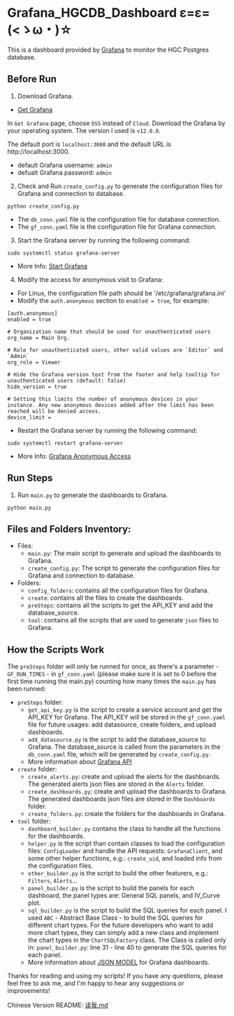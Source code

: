 # Grafana_HGCDB_Dashboard ε=ε=(<ゝω・)☆
This is a dashboard provided by [Grafana](https://github.com/grafana/grafana?tab=readme-ov-file) to monitor the HGC Postgres database. 

## Before Run 
1. Download Grafana.
- [Get Grafana](https://grafana.com/get)

In `Get Grafana` page, choose `OSS` instead of `Cloud`. Download the Grafana by your operating system. The version I used is `v12.0.0`.  

The default port is `localhost:3000` and the default URL is http://localhost:3000.
- default Grafana username: `admin`
- defualt Grafana password: `admin`

2. Check and Run `create_config.py` to generate the configuration files for Grafana and connection to database.
```
python create_config.py
```
- The `db_conn.yaml` file is the configuration file for database connection.
- The `gf_conn.yaml` file is the configuration file for Grafana connection.

3. Start the Grafana server by running the following command:
```
sudo systemctl status grafana-server
```
- More Info: [Start Grafana](https://grafana.com/docs/grafana/latest/setup-grafana/start-restart-grafana/)

4. Modify the access for anonymous visit to Grafana:
- For Linux, the configuration file path should be '/etc/grafana/grafana.ini'
- Modify the `auth.anonymous` section to `enabled = true`, for example:
```
[auth.anonymous]
enabled = true

# Organization name that should be used for unauthenticated users
org_name = Main Org.

# Role for unauthenticated users, other valid values are `Editor` and `Admin`
org_role = Viewer

# Hide the Grafana version text from the footer and help tooltip for unauthenticated users (default: false)
hide_version = true

# Setting this limits the number of anonymous devices in your instance. Any new anonymous devices added after the limit has been reached will be denied access.
device_limit =
```
- Restart the Grafana server by running the following command:
```
sudo systemctl restart grafana-server
```
- More Info: [Grafana Anonymous Access](https://grafana.com/docs/grafana/latest/setup-grafana/configure-security/configure-authentication/anonymous-auth/)

## Run Steps
1. Run `main.py` to generate the dashboards to Grafana.
```
python main.py
```

## Files and Folders Inventory:
- Files:
    - `main.py`: The main script to generate and upload the dashboards to Grafana.
    - `create_config.py`: The script to generate the configuration files for Grafana and connection to database.
- Folders:
    - `config_folders`: contains all the configuration files for Grafana.
    - `create`: contains all the files to create the dashboards.
    - `preSteps`: contains all the scripts to get the API_KEY and add the database_source.
    - `tool`: contains all the scripts that are used to generate `json` files to Grafana.


## How the Scripts Work
The `preSteps` folder will only be runned for once, as there's a parameter - `GF_RUN_TIMES` - in `gf_conn.yaml` (please make sure it is set to 0 before the first time running the main.py) counting how many times the `main.py` has been runned:  
- `preSteps` folder:  
    - `get_api_key.py` is the script to create a service account and get the API_KEY for Grafana. The API_KEY will be stored in the `gf_conn.yaml` file for future usages: add datasource, create folders, and upload dashboards.
    - `add_datasource.py` is the script to add the database_source to Grafana. The database_source is called from the parameters in the `db_conn.yaml` file, which will be generated by `create_config.py`.
    - More information about [Grafana API](https://grafana.com/docs/grafana/latest/developers/http_api/)
- `create` folder:
    - `create_alerts.py`: create and upload the alerts for the dashboards. The generated alerts json files are stored in the `Alerts` folder.
    - `create_dashboards.py`: create and upload the dashboards to Grafana. The generated dashboards json files are stored in the `Dashboards` folder.
    - `create_folders.py`: create the folders for the dashboards in Grafana.
- `tool` folder:
    - `dashboard_builder.py` contains the class to handle all the functions for the dashboards.
    - `helper.py` is the script than contain classes to load the configuration files: `ConfigLoader` and handle the API requests: `GrafanaClient`, and some other helper functions, e.g.: `create_uid`, and loaded info from the configuration files.
    - `other_builder.py` is the script to build the other featurers, e.g.: `Filters`, `Alerts`...
    - `panel_builder.py` is the script to build the panels for each dashboard, the panel types are: General SQL panels, and IV_Curve plot.
    - `sql_builder.py` is the script to build the SQL queries for each panel. I used `ABC` - Abstract Base Class - to build the SQL queries for different chart types. For the future developers who want to add more chart types, they can simply add a new class and implement the chart types in the `ChartSQLFactory` class. The Class is called only in: `panel_builder.py`: line 31 - line 40 to generate the SQL queries for each panel.
    - More information about [JSON MODEL](https://grafana.com/docs/grafana/latest/dashboards/build-dashboards/view-dashboard-json-model/) for Grafana dashboards.
  
Thanks for reading and using my scripts! If you have any questions, please feel free to ask me, and I'm happy to hear any suggestions or improvements! 

Chinese Version README: [读我.md](a_EverythingNeedToChange/读我.md)